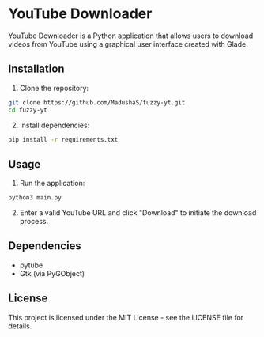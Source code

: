 # YouTube Downloader

YouTube Downloader is a Python application that allows users to download videos from YouTube using a graphical user interface created with Glade.

## Installation

1. Clone the repository:

```bash
git clone https://github.com/MadushaS/fuzzy-yt.git
cd fuzzy-yt
```

2. Install dependencies:

```bash
pip install -r requirements.txt
```

## Usage

1. Run the application:

```bash
python3 main.py
```

2. Enter a valid YouTube URL and click "Download" to initiate the download process.

## Dependencies

- pytube
- Gtk (via PyGObject)

## License

This project is licensed under the MIT License - see the LICENSE file for details.
